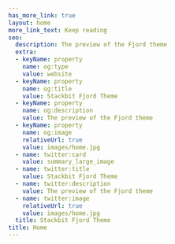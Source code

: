 ```yaml
---
has_more_link: true
layout: home
more_link_text: Keep reading
seo:
  description: The preview of the Fjord theme
  extra:
  - keyName: property
    name: og:type
    value: website
  - keyName: property
    name: og:title
    value: Stackbit Fjord Theme
  - keyName: property
    name: og:description
    value: The preview of the Fjord theme
  - keyName: property
    name: og:image
    relativeUrl: true
    value: images/home.jpg
  - name: twitter:card
    value: summary_large_image
  - name: twitter:title
    value: Stackbit Fjord Theme
  - name: twitter:description
    value: The preview of the Fjord theme
  - name: twitter:image
    relativeUrl: true
    value: images/home.jpg
  title: Stackbit Fjord Theme
title: Home
---
```

